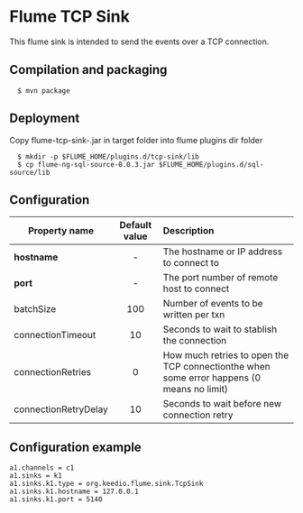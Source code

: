 # Flume TCP Sink

This flume sink is intended to send the events over a TCP connection.

Compilation and packaging
----------
```
  $ mvn package
```

Deployment
----------

Copy flume-tcp-sink-<version>.jar in target folder into flume plugins dir folder
```
  $ mkdir -p $FLUME_HOME/plugins.d/tcp-sink/lib
  $ cp flume-ng-sql-source-0.0.3.jar $FLUME_HOME/plugins.d/sql-source/lib
```

Configuration
----------

| Property name | Default value | Description
| ----------------------- | :-----: | :---------- |
| <b>hostname</b> | - | The hostname or IP address to connect to
| <b>port</b> | - | 	The port number of remote host to connect
| batchSize | 100 | Number of events to be written per txn
| connectionTimeout | 10 | Seconds to wait to stablish the connection
| connectionRetries | 0 | How much retries to open the TCP connectionthe when some error happens (0 means no limit)
| connectionRetryDelay | 10 | Seconds to wait before new connection retry

Configuration example
---------------------
```
a1.channels = c1
a1.sinks = k1
a1.sinks.k1.type = org.keedio.flume.sink.TcpSink
a1.sinks.k1.hostname = 127.0.0.1
a1.sinks.k1.port = 5140 
```
